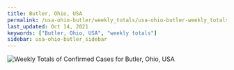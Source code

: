 ```yaml
---
title: Butler, Ohio, USA
permalink: /usa-ohio-butler/weekly_totals/usa-ohio-butler-weekly_totals.html
last_updated: Oct 14, 2021
keywords: ["Butler, Ohio, USA", "weekly totals"]
sidebar: usa-ohio-butler_sidebar
---
```


![Weekly Totals of Confirmed Cases for Butler, Ohio, USA](/covid_tracker/images/graphs/usa-ohio-butler-weekly_totals_graph.png)
